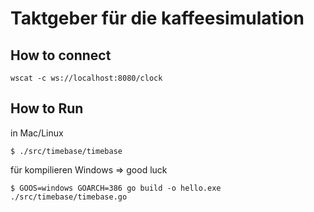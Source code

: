 # Taktgeber für die kaffeesimulation

## How to connect

```
wscat -c ws://localhost:8080/clock
```

## How to Run

in Mac/Linux

```
$ ./src/timebase/timebase
```

für kompilieren Windows => good luck

```
$ GOOS=windows GOARCH=386 go build -o hello.exe ./src/timebase/timebase.go
```
